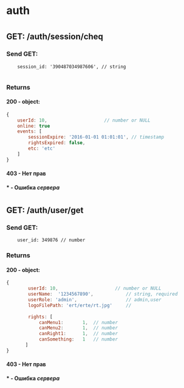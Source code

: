 # **auth**

# 
## GET: /auth/session/cheq
### Send GET:
```GET
    session_id: '390487034987606', // string
       
```
### Returns
#### 200 - object:
```js
{
    userId: 10,                     // number or NULL
    online: true
    events: [
        sessionExpire: '2016-01-01 01:01:01', // timestamp
        rightsExpired: false,
        etc: 'etc'
    ]
}

```
#### 403 - Нет прав
#### \* - Ошибка _сервера_

# 
## GET: /auth/user/get
### Send GET:
```GET
    user_id: 349876 // number
```
### Returns
#### 200 - object:
```js
{
        userId: 10,                     // number or NULL
        userName:  '1234567890',            // string, required
        userRole: 'admin',                  // admin,user
        logoFilePath: 'ert/erte/rt.jpg'     //
      
        rights: [
            canMenu1:       1,  // number
            canMenu2:       1,  // number
            canRight1:      1,  // number
            canSomething:   1   // number
       ]
}
```
#### 403 - Нет прав
#### \* - Ошибка _сервера_
